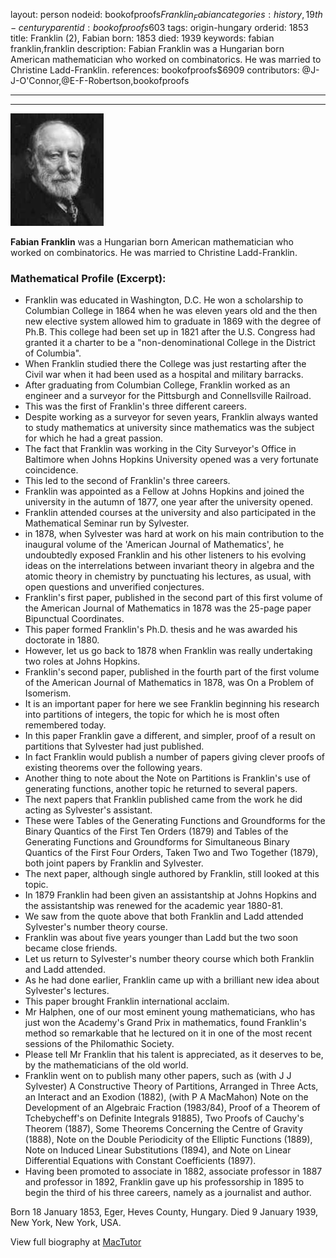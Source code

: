 layout: person
nodeid: bookofproofs$Franklin_Fabian
categories: history,19th-century
parentid: bookofproofs$603
tags: origin-hungary
orderid: 1853
title: Franklin (2), Fabian
born: 1853
died: 1939
keywords: fabian franklin,franklin
description: Fabian Franklin was a Hungarian born American mathematician who worked on combinatorics. He was married to Christine Ladd-Franklin.
references: bookofproofs$6909
contributors: @J-J-O'Connor,@E-F-Robertson,bookofproofs

---



---

![Franklin_Fabian.jpg](https://github.com/bookofproofs/bookofproofs.github.io/blob/main/_sources/_assets/images/portraits/Franklin_Fabian.jpg?raw=true)

**Fabian Franklin** was a Hungarian born American mathematician who worked on combinatorics. He was married to Christine Ladd-Franklin.

### Mathematical Profile (Excerpt):
* Franklin was educated in Washington, D.C. He won a scholarship to Columbian College in 1864 when he was eleven years old and the then new elective system allowed him to graduate in 1869 with the degree of Ph.B. This college had been set up in 1821 after the U.S. Congress had granted it a charter to be a "non-denominational College in the District of Columbia".
* When Franklin studied there the College was just restarting after the Civil war when it had been used as a hospital and military barracks.
* After graduating from Columbian College, Franklin worked as an engineer and a surveyor for the Pittsburgh and Connellsville Railroad.
* This was the first of Franklin's three different careers.
* Despite working as a surveyor for seven years, Franklin always wanted to study mathematics at university since mathematics was the subject for which he had a great passion.
* The fact that Franklin was working in the City Surveyor's Office in Baltimore when Johns Hopkins University opened was a very fortunate coincidence.
* This led to the second of Franklin's three careers.
* Franklin was appointed as a Fellow at Johns Hopkins and joined the university in the autumn of 1877, one year after the university opened.
* Franklin attended courses at the university and also participated in the Mathematical Seminar run by Sylvester.
* in 1878, when Sylvester was hard at work on his main contribution to the inaugural volume of the 'American Journal of Mathematics', he undoubtedly exposed Franklin and his other listeners to his evolving ideas on the interrelations between invariant theory in algebra and the atomic theory in chemistry by punctuating his lectures, as usual, with open questions and unverified conjectures.
* Franklin's first paper, published in the second part of this first volume of the American Journal of Mathematics in 1878 was the 25-page paper Bipunctual Coordinates.
* This paper formed Franklin's Ph.D. thesis and he was awarded his doctorate in 1880.
* However, let us go back to 1878 when Franklin was really undertaking two roles at Johns Hopkins.
* Franklin's second paper, published in the fourth part of the first volume of the American Journal of Mathematics in 1878, was On a Problem of Isomerism.
* It is an important paper for here we see Franklin beginning his research into partitions of integers, the topic for which he is most often remembered today.
* In this paper Franklin gave a different, and simpler, proof of a result on partitions that Sylvester had just published.
* In fact Franklin would publish a number of papers giving clever proofs of existing theorems over the following years.
* Another thing to note about the Note on Partitions is Franklin's use of generating functions, another topic he returned to several papers.
* The next papers that Franklin published came from the work he did acting as Sylvester's assistant.
* These were Tables of the Generating Functions and Groundforms for the Binary Quantics of the First Ten Orders (1879) and Tables of the Generating Functions and Groundforms for Simultaneous Binary Quantics of the First Four Orders, Taken Two and Two Together (1879), both joint papers by Franklin and Sylvester.
* The next paper, although single authored by Franklin, still looked at this topic.
* In 1879 Franklin had been given an assistantship at Johns Hopkins and the assistantship was renewed for the academic year 1880-81.
* We saw from the quote above that both Franklin and Ladd attended Sylvester's number theory course.
* Franklin was about five years younger than Ladd but the two soon became close friends.
* Let us return to Sylvester's number theory course which both Franklin and Ladd attended.
* As he had done earlier, Franklin came up with a brilliant new idea about Sylvester's lectures.
* This paper brought Franklin international acclaim.
* Mr Halphen, one of our most eminent young mathematicians, who has just won the Academy's Grand Prix in mathematics, found Franklin's method so remarkable that he lectured on it in one of the most recent sessions of the Philomathic Society.
* Please tell Mr Franklin that his talent is appreciated, as it deserves to be, by the mathematicians of the old world.
* Franklin went on to publish many other papers, such as (with J J Sylvester) A Constructive Theory of Partitions, Arranged in Three Acts, an Interact and an Exodion (1882), (with P A MacMahon) Note on the Development of an Algebraic Fraction (1983/84), Proof of a Theorem of Tchebycheff's on Definite Integrals 91885), Two Proofs of Cauchy's Theorem (1887), Some Theorems Concerning the Centre of Gravity (1888), Note on the Double Periodicity of the Elliptic Functions (1889), Note on Induced Linear Substitutions (1894), and Note on Linear Differential Equations with Constant Coefficients (1897).
* Having been promoted to associate in 1882, associate professor in 1887 and professor in 1892, Franklin gave up his professorship in 1895 to begin the third of his three careers, namely as a journalist and author.

Born 18 January 1853, Eger, Heves County, Hungary. Died 9 January 1939, New York, New York, USA.

View full biography at [MacTutor](https://mathshistory.st-andrews.ac.uk/Biographies/Franklin_Fabian/)
